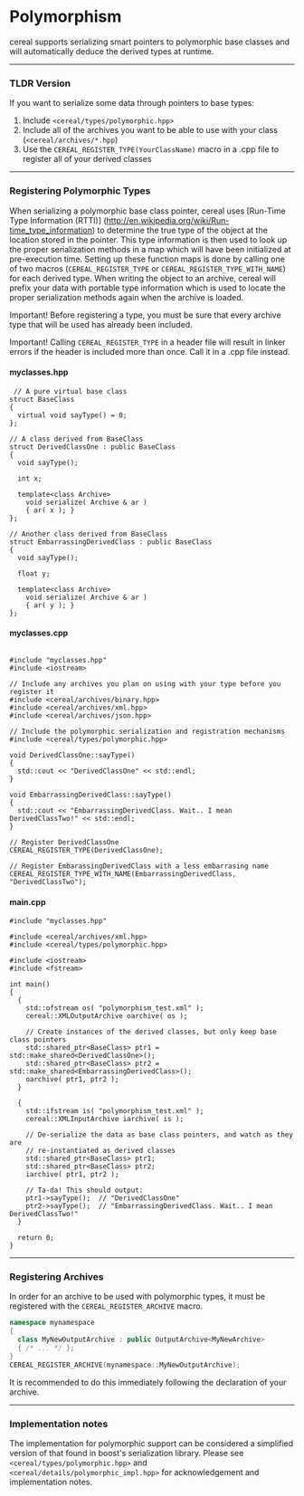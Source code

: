 Polymorphism
============

cereal supports serializing smart pointers to polymorphic base classes and will automatically deduce the derived types at runtime.

---

### TLDR Version

If you want to serialize some data through pointers to base types:

1. Include `<cereal/types/polymorphic.hpp>`
2. Include all of the archives you want to be able to use with your class (`<cereal/archives/*.hpp`)
3. Use the `CEREAL_REGISTER_TYPE(YourClassName)` macro in a .cpp file to register all of your derived classes

---

### Registering Polymorphic Types

When serializing a polymorphic base class pointer, cereal uses [Run-Time Type Information (RTTI)] (http://en.wikipedia.org/wiki/Run-time_type_information) to determine the true type of the object at the location stored in the pointer. This type information is then used to look up the proper serialization methods in a map which will have been initialized at pre-execution time. Setting up these function maps is done by calling one of two macros (`CEREAL_REGISTER_TYPE` or `CEREAL_REGISTER_TYPE_WITH_NAME`) for each derived type.  When writing the object to an archive, cereal will prefix your data with portable type information which is used to locate the proper serialization methods again when the archive is loaded.

<span class="label label-warning">Important!</span>
Before registering a type, you must be sure that every archive type that will be used has already been included.

<span class="label label-warning">Important!</span>
Calling `CEREAL_REGISTER_TYPE` in a header file will result in linker errors if the header is included more than once. Call it in a .cpp file instead.

#### myclasses.hpp
``` {cpp}
 // A pure virtual base class
struct BaseClass
{
  virtual void sayType() = 0;
};

// A class derived from BaseClass
struct DerivedClassOne : public BaseClass
{
  void sayType();

  int x;

  template<class Archive>
    void serialize( Archive & ar )
    { ar( x ); }
};

// Another class derived from BaseClass
struct EmbarrassingDerivedClass : public BaseClass
{
  void sayType();

  float y;

  template<class Archive>
    void serialize( Archive & ar )
    { ar( y ); }
};
```

#### myclasses.cpp
``` {cpp}

#include "myclasses.hpp"
#include <iostream>

// Include any archives you plan on using with your type before you register it
#include <cereal/archives/binary.hpp>
#include <cereal/archives/xml.hpp>
#include <cereal/archives/json.hpp>

// Include the polymorphic serialization and registration mechanisms
#include <cereal/types/polymorphic.hpp>

void DerivedClassOne::sayType()
{
  std::cout << "DerivedClassOne" << std::endl; 
}

void EmbarrassingDerivedClass::sayType()
{
  std::cout << "EmbarrassingDerivedClass. Wait.. I mean DerivedClassTwo!" << std::endl; 
}

// Register DerivedClassOne
CEREAL_REGISTER_TYPE(DerivedClassOne);

// Register EmbarassingDerivedClass with a less embarrasing name
CEREAL_REGISTER_TYPE_WITH_NAME(EmbarrassingDerivedClass, "DerivedClassTwo");

```

#### main.cpp
``` {cpp}
#include "myclasses.hpp"

#include <cereal/archives/xml.hpp>
#include <cereal/types/polymorphic.hpp>

#include <iostream>
#include <fstream>

int main()
{
  {
    std::ofstream os( "polymorphism_test.xml" );
    cereal::XMLOutputArchive oarchive( os );

    // Create instances of the derived classes, but only keep base class pointers
    std::shared_ptr<BaseClass> ptr1 = std::make_shared<DerivedClassOne>();
    std::shared_ptr<BaseClass> ptr2 = std::make_shared<EmbarrassingDerivedClass>();
    oarchive( ptr1, ptr2 );
  }

  {
    std::ifstream is( "polymorphism_test.xml" );
    cereal::XMLInputArchive iarchive( is );

    // De-serialize the data as base class pointers, and watch as they are
    // re-instantiated as derived classes
    std::shared_ptr<BaseClass> ptr1;
    std::shared_ptr<BaseClass> ptr2;
    iarchive( ptr1, ptr2 );

    // Ta-da! This should output:
    ptr1->sayType();  // "DerivedClassOne"
    ptr2->sayType();  // "EmbarrassingDerivedClass. Wait.. I mean DerivedClassTwo!"
  }

  return 0;
}
```

---

### Registering Archives
In order for an archive to be used with polymorphic types, it must be registered with the `CEREAL_REGISTER_ARCHIVE` macro.

```cpp
namespace mynamespace
{
  class MyNewOutputArchive : public OutputArchive<MyNewArchive>
  { /* ... */ }; 
}
CEREAL_REGISTER_ARCHIVE(mynamespace::MyNewOutputArchive);
```

It is recommended to do this immediately following the declaration of your archive.

---

### Implementation notes

The implementation for polymorphic support can be considered a simplified version of that found in boost's serialization library.  Please
see `<cereal/types/polymorphic.hpp>` and `<cereal/details/polymorphic_impl.hpp>` for acknowledgement and implementation
notes.
